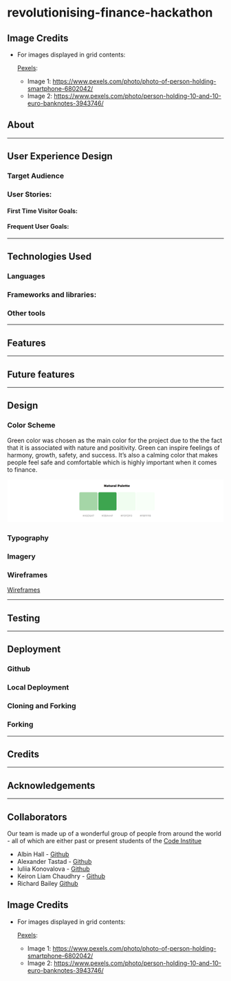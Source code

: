 # revolutionising-finance-hackathon



## Image Credits

* For images displayed in grid contents:

    [Pexels](https://www.pexels.com/):
    - Image 1: https://www.pexels.com/photo/photo-of-person-holding-smartphone-6802042/
    - Image 2: https://www.pexels.com/photo/person-holding-10-and-10-euro-banknotes-3943746/


## About 

---

## User Experience Design


### Target Audience


### User Stories:

#### First Time Visitor Goals:


#### Frequent User Goals:

---


## Technologies Used

### Languages



### Frameworks and libraries:



### Other tools



---


## Features



---

## Future features


---


## Design


### Color Scheme

Green color was chosen as the main color for the project due to the the fact that it is associated with nature and positivity. Green can inspire feelings of harmony, growth, safety, and success. It’s also a calming color that makes people feel safe and comfortable which is highly important when it comes to finance.

![Color palette](documentation/design/color_palette.png)
### Typography


### Imagery




### Wireframes

[Wireframes](documentation/wireframes/hackathon_jan_20223.pdf)


---


## Testing


---


## Deployment

### Github


### Local Deployment


### Cloning and Forking 



### Forking


---


## Credits


---

## Acknowledgements


---

## Collaborators

Our team is made up of a wonderful group of people from around the world - all of which are either past or present students of the [Code Institue](https://codeinstitute.net/global/)

- Albin Hall - [Github](https://github.com/AlbinHall)
- Alexander Tastad - [Github](https://github.com/AVTpepper)
- Iuliia Konovalova - [Github](https://github.com/IuliiaKonovalova)
- Keiron Liam Chaudhry - [Github](https://github.com/keironchaudhry)
- Richard Bailey [Github](https://github.com/Rsrbai)


## Image Credits

* For images displayed in grid contents:

    [Pexels](https://www.pexels.com/):
    - Image 1: https://www.pexels.com/photo/photo-of-person-holding-smartphone-6802042/
    - Image 2: https://www.pexels.com/photo/person-holding-10-and-10-euro-banknotes-3943746/

